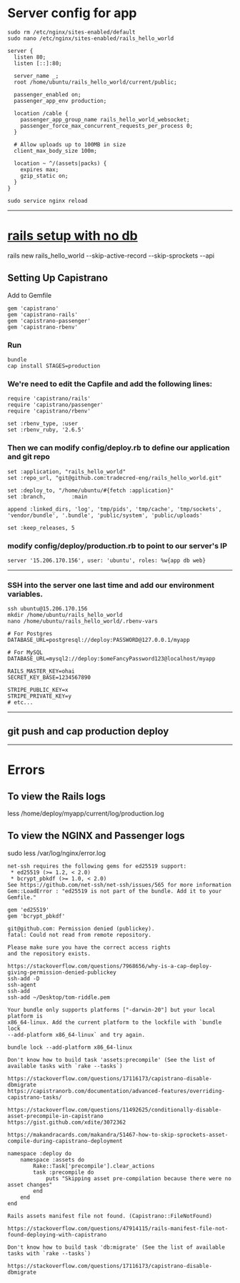 # Server config for app
```
sudo rm /etc/nginx/sites-enabled/default
sudo nano /etc/nginx/sites-enabled/rails_hello_world

server {
  listen 80;
  listen [::]:80;

  server_name _;
  root /home/ubuntu/rails_hello_world/current/public;

  passenger_enabled on;
  passenger_app_env production;

  location /cable {
    passenger_app_group_name rails_hello_world_websocket;
    passenger_force_max_concurrent_requests_per_process 0;
  }

  # Allow uploads up to 100MB in size
  client_max_body_size 100m;

  location ~ ^/(assets|packs) {
    expires max;
    gzip_static on;
  }
}

sudo service nginx reload
```

---
# [rails setup with no db](https://gorails.com/deploy/ubuntu/20.04#:~:text=Setting%20Up%20Capistrano)
rails new rails_hello_world --skip-active-record --skip-sprockets --api 

## Setting Up Capistrano
Add to Gemfile
```
gem 'capistrano'
gem 'capistrano-rails'
gem 'capistrano-passenger'
gem 'capistrano-rbenv'
```

### Run
```
bundle
cap install STAGES=production
```

### We're need to edit the Capfile and add the following lines:
```
require 'capistrano/rails'
require 'capistrano/passenger'
require 'capistrano/rbenv'

set :rbenv_type, :user
set :rbenv_ruby, '2.6.5'
```

### Then we can modify config/deploy.rb to define our application and git repo
```
set :application, "rails_hello_world"
set :repo_url, "git@github.com:tradecred-eng/rails_hello_world.git"

set :deploy_to, "/home/ubuntu/#{fetch :application}"
set :branch,        :main

append :linked_dirs, 'log', 'tmp/pids', 'tmp/cache', 'tmp/sockets', 'vendor/bundle', '.bundle', 'public/system', 'public/uploads'

set :keep_releases, 5
```

### modify config/deploy/production.rb to point to our server's IP
```
server '15.206.170.156', user: 'ubuntu', roles: %w{app db web}
```
---
### SSH into the server one last time and add our environment variables.
```
ssh ubuntu@15.206.170.156
mkdir /home/ubuntu/rails_hello_world
nano /home/ubuntu/rails_hello_world/.rbenv-vars
```
```
# For Postgres
DATABASE_URL=postgresql://deploy:PASSWORD@127.0.0.1/myapp

# For MySQL
DATABASE_URL=mysql2://deploy:$omeFancyPassword123@localhost/myapp

RAILS_MASTER_KEY=ohai
SECRET_KEY_BASE=1234567890

STRIPE_PUBLIC_KEY=x
STRIPE_PRIVATE_KEY=y
# etc...
```

---
## git push and cap production deploy

---
# Errors

## To view the Rails logs
less /home/deploy/myapp/current/log/production.log
## To view the NGINX and Passenger logs
sudo less /var/log/nginx/error.log

```
net-ssh requires the following gems for ed25519 support:
 * ed25519 (>= 1.2, < 2.0)
 * bcrypt_pbkdf (>= 1.0, < 2.0)
See https://github.com/net-ssh/net-ssh/issues/565 for more information
Gem::LoadError : "ed25519 is not part of the bundle. Add it to your Gemfile."

gem 'ed25519'
gem 'bcrypt_pbkdf'
```

```
git@github.com: Permission denied (publickey).
fatal: Could not read from remote repository.

Please make sure you have the correct access rights
and the repository exists.

https://stackoverflow.com/questions/7968656/why-is-a-cap-deploy-giving-permission-denied-publickey
ssh-add -D
ssh-agent
ssh-add
ssh-add ~/Desktop/tom-riddle.pem
```

```
Your bundle only supports platforms ["-darwin-20"] but your local platform is
x86_64-linux. Add the current platform to the lockfile with `bundle lock
--add-platform x86_64-linux` and try again.

bundle lock --add-platform x86_64-linux
```

```
Don't know how to build task 'assets:precompile' (See the list of available tasks with `rake --tasks`)

https://stackoverflow.com/questions/17116173/capistrano-disable-dbmigrate
https://capistranorb.com/documentation/advanced-features/overriding-capistrano-tasks/

https://stackoverflow.com/questions/11492625/conditionally-disable-asset-precompile-in-capistrano
https://gist.github.com/xdite/3072362

https://makandracards.com/makandra/51467-how-to-skip-sprockets-asset-compile-during-capistrano-deployment

namespace :deploy do
    namespace :assets do
        Rake::Task['precompile'].clear_actions
        task :precompile do
            puts "Skipping asset pre-compilation because there were no asset changes"
        end
    end
end
```

```
Rails assets manifest file not found. (Capistrano::FileNotFound)

https://stackoverflow.com/questions/47914115/rails-manifest-file-not-found-deploying-with-capistrano
```

```
Don't know how to build task 'db:migrate' (See the list of available tasks with `rake --tasks`)

https://stackoverflow.com/questions/17116173/capistrano-disable-dbmigrate
```
